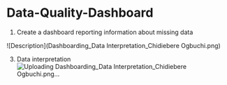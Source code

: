 # Data-Quality-Dashboard

1. Create a dashboard reporting information about missing data
   
![Description](Dashboarding_Data Interpretation_Chidiebere Ogbuchi.png)

3. Data interpretation
![Uploading Dashboarding_Data Interpretation_Chidiebere Ogbuchi.png…]()
